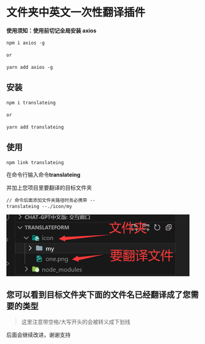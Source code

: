 # 文件夹中英文一次性翻译插件

**使用须知：使用前切记全局安装 axios**

```
npm i axios -g

or

yarn add axios -g
```

## 安装

```
npm i translateing

or

yarn add translateing
```

## 使用

```
npm link translateing
```

在命令行输入命令**translateing**

并加上您项目里要翻译的目标文件夹

```
// 命令后面添加文件夹路径时务必携带 --
translateing --./icon/my

```

![Alt text](image-1.png)

## 您可以看到目标文件夹下面的文件名已经翻译成了您需要的类型

> 这里注意带空格/大写开头的会被转义成下划线

后面会继续改进，谢谢支持
